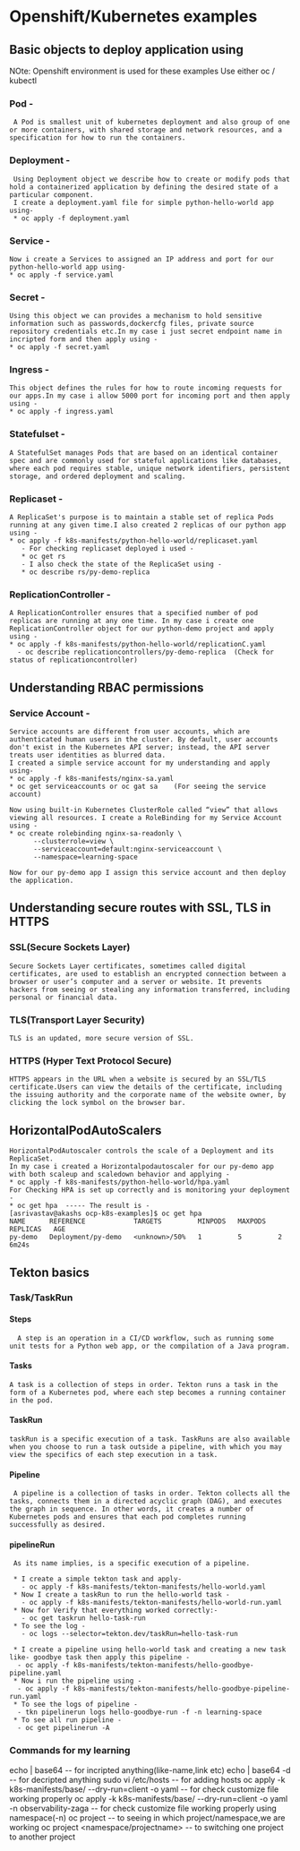 # Openshift/Kubernetes examples

## Basic objects to deploy application using

NOte: Openshift environment is used for these examples
      Use either oc / kubectl     

### Pod -
     A Pod is smallest unit of kubernetes deployment and also group of one or more containers, with shared storage and network resources, and a specification for how to run the containers.

### Deployment -
     Using Deployment object we describe how to create or modify pods that hold a containerized application by defining the desired state of a particular component.
     I create a deployment.yaml file for simple python-hello-world app using-
     * oc apply -f deployment.yaml

### Service -
    Now i create a Services to assigned an IP address and port for our python-hello-world app using-
    * oc apply -f service.yaml

### Secret -
    Using this object we can provides a mechanism to hold sensitive information such as passwords,dockercfg files, private source repository credentials etc.In my case i just secret endpoint name in incripted form and then apply using -
    * oc apply -f secret.yaml
### Ingress -
    This object defines the rules for how to route incoming requests for our apps.In my case i allow 5000 port for incoming port and then apply using -
    * oc apply -f ingress.yaml

### Statefulset -
    A StatefulSet manages Pods that are based on an identical container spec and are commonly used for stateful applications like databases, where each pod requires stable, unique network identifiers, persistent storage, and ordered deployment and scaling.

### Replicaset -
    A ReplicaSet's purpose is to maintain a stable set of replica Pods running at any given time.I also created 2 replicas of our python app using -
    * oc apply -f k8s-manifests/python-hello-world/replicaset.yaml
       - For checking replicaset deployed i used -
       * oc get rs
       - I also check the state of the ReplicaSet using -
       * oc describe rs/py-demo-replica

### ReplicationController -
    A ReplicationController ensures that a specified number of pod replicas are running at any one time. In my case i create one ReplicationController object for our python-demo project and apply using -
    * oc apply -f k8s-manifests/python-hello-world/replicationC.yaml
      - oc describe replicationcontrollers/py-demo-replica  (Check for status of replicationcontroller)


## Understanding  RBAC permissions
### Service Account -
    Service accounts are different from user accounts, which are authenticated human users in the cluster. By default, user accounts don't exist in the Kubernetes API server; instead, the API server treats user identities as blurred data. 
    I created a simple service account for my understanding and apply using-
    * oc apply -f k8s-manifests/nginx-sa.yaml 
    * oc get serviceaccounts or oc gat sa    (For seeing the service account)

    Now using built-in Kubernetes ClusterRole called “view” that allows viewing all resources. I create a RoleBinding for my Service Account using -
    * oc create rolebinding nginx-sa-readonly \
          --clusterrole=view \
          --serviceaccount=default:nginx-serviceaccount \
          --namespace=learning-space

    Now for our py-demo app I assign this service account and then deploy the application.


## Understanding secure routes with SSL, TLS in HTTPS
### SSL(Secure Sockets Layer)
    Secure Sockets Layer certificates, sometimes called digital certificates, are used to establish an encrypted connection between a browser or user’s computer and a server or website. It prevents hackers from seeing or stealing any information transferred, including personal or financial data.

### TLS(Transport Layer Security)
    TLS is an updated, more secure version of SSL. 

### HTTPS (Hyper Text Protocol Secure)
    HTTPS appears in the URL when a website is secured by an SSL/TLS certificate.Users can view the details of the certificate, including the issuing authority and the corporate name of the website owner, by clicking the lock symbol on the browser bar.


##  HorizontalPodAutoScalers
    HorizontalPodAutoscaler controls the scale of a Deployment and its ReplicaSet.
    In my case i created a Horizontalpodautoscaler for our py-demo app with both scaleup and scaledown behavior and applying -
    * oc apply -f k8s-manifests/python-hello-world/hpa.yaml 
    For Checking HPA is set up correctly and is monitoring your deployment -
    * oc get hpa  ----- The result is -
    [asrivastav@akashs ocp-k8s-examples]$ oc get hpa
    NAME      REFERENCE            TARGETS         MINPODS   MAXPODS   REPLICAS   AGE
    py-demo   Deployment/py-demo   <unknown>/50%   1         5         2          6m24s


##  Tekton basics
### Task/TaskRun 
#### Steps
      A step is an operation in a CI/CD workflow, such as running some unit tests for a Python web app, or the compilation of a Java program.
#### Tasks 
    A task is a collection of steps in order. Tekton runs a task in the form of a Kubernetes pod, where each step becomes a running container in the pod.
#### TaskRun
    taskRun is a specific execution of a task. TaskRuns are also available when you choose to run a task outside a pipeline, with which you may view the specifics of each step execution in a task.
#### Pipeline
     A pipeline is a collection of tasks in order. Tekton collects all the tasks, connects them in a directed acyclic graph (DAG), and executes the graph in sequence. In other words, it creates a number of Kubernetes pods and ensures that each pod completes running successfully as desired. 
#### pipelineRun
     As its name implies, is a specific execution of a pipeline.

     * I create a simple tekton task and apply-
       - oc apply -f k8s-manifests/tekton-manifests/hello-world.yaml
     * Now I create a taskRun to run the hello-world task -
       - oc apply -f k8s-manifests/tekton-manifests/hello-world-run.yaml 
     * Now for Verify that everything worked correctly:-
       - oc get taskrun hello-task-run
     * To see the log -
       - oc logs --selector=tekton.dev/taskRun=hello-task-run

     * I create a pipeline using hello-world task and creating a new task like- goodbye task then apply this pipeline -
      - oc apply -f k8s-manifests/tekton-manifests/hello-goodbye-pipeline.yaml
     * Now i run the pipeline using -
      - oc apply -f k8s-manifests/tekton-manifests/hello-goodbye-pipeline-run.yaml 
     * To see the logs of pipeline -
      - tkn pipelinerun logs hello-goodbye-run -f -n learning-space
     * To see all run pipeline -
      - oc get pipelinerun -A
















### Commands for my learning
echo <akash> | base64 -- for incripted anything(like-name,link etc)
echo <YWthc2gK> | base64 -d  -- for decripted anything
sudo vi /etc/hosts -- for adding hosts
oc apply -k k8s-manifests/base/ --dry-run=client -o yaml -- for check customize file working properly 
oc apply -k k8s-manifests/base/ --dry-run=client -o yaml -n observability-zaga -- for check customize file working properly using namespace(-n)
oc project -- to seeing in which project/namespace,we are working
oc project <namespace/projectname> -- to switching one project to another project